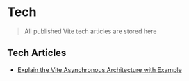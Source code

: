 # Tech

> All published Vite tech articles are stored here

## Tech Articles

* [Explain the Vite Asynchronous Architecture with Example](./Vite-As-Ar.md)
